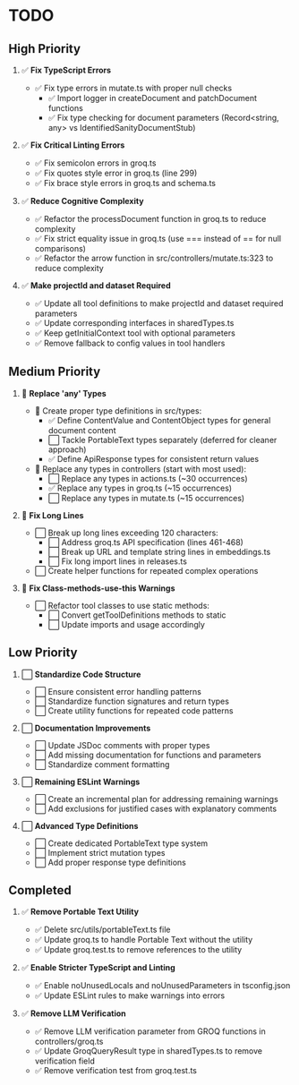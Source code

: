 # TODO

## High Priority
1. ✅ **Fix TypeScript Errors**
   - ✅ Fix type errors in mutate.ts with proper null checks
     - ✅ Import logger in createDocument and patchDocument functions
     - ✅ Fix type checking for document parameters (Record<string, any> vs IdentifiedSanityDocumentStub)

2. ✅ **Fix Critical Linting Errors**
   - ✅ Fix semicolon errors in groq.ts
   - ✅ Fix quotes style error in groq.ts (line 299)
   - ✅ Fix brace style errors in groq.ts and schema.ts

3. ✅ **Reduce Cognitive Complexity**
   - ✅ Refactor the processDocument function in groq.ts to reduce complexity
   - ✅ Fix strict equality issue in groq.ts (use === instead of == for null comparisons)
   - ✅ Refactor the arrow function in src/controllers/mutate.ts:323 to reduce complexity

4. ✅ **Make projectId and dataset Required**
   - ✅ Update all tool definitions to make projectId and dataset required parameters
   - ✅ Update corresponding interfaces in sharedTypes.ts
   - ✅ Keep getInitialContext tool with optional parameters
   - ✅ Remove fallback to config values in tool handlers

## Medium Priority
1. 🔄 **Replace 'any' Types**
   - 🔄 Create proper type definitions in src/types:
     - ✅ Define ContentValue and ContentObject types for general document content
     - ⬜ Tackle PortableText types separately (deferred for cleaner approach)
     - ✅ Define ApiResponse types for consistent return values
   - 🔄 Replace any types in controllers (start with most used):
     - ⬜ Replace any types in actions.ts (~30 occurrences)
     - ✅ Replace any types in groq.ts (~15 occurrences) 
     - ⬜ Replace any types in mutate.ts (~15 occurrences)

2. 🔄 **Fix Long Lines**
   - ⬜ Break up long lines exceeding 120 characters:
     - ⬜ Address groq.ts API specification (lines 461-468)
     - ⬜ Break up URL and template string lines in embeddings.ts
     - ⬜ Fix long import lines in releases.ts
   - ⬜ Create helper functions for repeated complex operations

3. 🔄 **Fix Class-methods-use-this Warnings**
   - ⬜ Refactor tool classes to use static methods:
     - ⬜ Convert getToolDefinitions methods to static
     - ⬜ Update imports and usage accordingly

## Low Priority
1. ⬜ **Standardize Code Structure**
   - ⬜ Ensure consistent error handling patterns
   - ⬜ Standardize function signatures and return types
   - ⬜ Create utility functions for repeated code patterns

2. ⬜ **Documentation Improvements**
   - ⬜ Update JSDoc comments with proper types
   - ⬜ Add missing documentation for functions and parameters
   - ⬜ Standardize comment formatting

3. ⬜ **Remaining ESLint Warnings**
   - ⬜ Create an incremental plan for addressing remaining warnings
   - ⬜ Add exclusions for justified cases with explanatory comments

4. ⬜ **Advanced Type Definitions**
   - ⬜ Create dedicated PortableText type system
   - ⬜ Implement strict mutation types
   - ⬜ Add proper response type definitions

## Completed
1. ✅ **Remove Portable Text Utility**
   - ✅ Delete src/utils/portableText.ts file
   - ✅ Update groq.ts to handle Portable Text without the utility
   - ✅ Update groq.test.ts to remove references to the utility

2. ✅ **Enable Stricter TypeScript and Linting**
   - ✅ Enable noUnusedLocals and noUnusedParameters in tsconfig.json
   - ✅ Update ESLint rules to make warnings into errors

3. ✅ **Remove LLM Verification**
   - ✅ Remove LLM verification parameter from GROQ functions in controllers/groq.ts
   - ✅ Update GroqQueryResult type in sharedTypes.ts to remove verification field
   - ✅ Remove verification test from groq.test.ts

